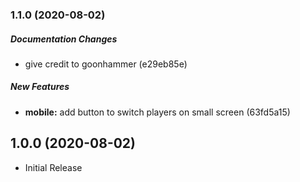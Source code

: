 ### 1.1.0 (2020-08-02)

##### Documentation Changes

*  give credit to goonhammer (e29eb85e)

##### New Features

* **mobile:**  add button to switch players on small screen (63fd5a15)

## 1.0.0 (2020-08-02)
* Initial Release
